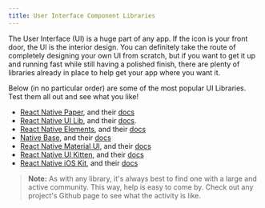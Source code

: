 ```yaml
---
title: User Interface Component Libraries
---
```


The User Interface (UI) is a huge part of any app. If the icon is your front door, the UI is the interior design. You can definitely take the route of completely designing your own UI from scratch, but if you want to get it up and running fast while still having a polished finish, there are plenty of libraries already in place to help get your app where you want it.

Below (in no particular order) are some of the most popular UI Libraries. Test them all out and see what you like!

- [React Native Paper](https://github.com/callstack/react-native-paper), and their [docs](https://callstack.github.io/react-native-paper/index.html)
- [React Native UI Lib](https://github.com/wix/react-native-ui-lib), and their [docs](https://wix.github.io/react-native-ui-lib/).
- [React Native Elements](https://react-native-training.github.io/react-native-elements/), and their [docs](https://react-native-training.github.io/react-native-elements/docs/getting_started.html)
- [Native Base](https://nativebase.io/), and their [docs](https://docs.nativebase.io/)
- [React Native Material UI](https://github.com/xotahal/react-native-material-ui), and their [docs](https://github.com/xotahal/react-native-material-ui/blob/master/docs/GettingStarted.md)
- [React Native UI Kitten](https://akveo.github.io/react-native-ui-kitten/#/home), and their [docs](https://akveo.github.io/react-native-ui-kitten/#/docs/quick-start/getting-started)
- [React Native iOS Kit](https://github.com/callstack/react-native-ios-kit), and their [docs](https://callstack.github.io/react-native-ios-kit/docs/installation.html)

> **Note:** As with any library, it's always best to find one with a large and active community. This way, help is easy to come by. Check out any project's Github page to see what the activity is like.
